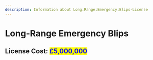 ```yaml
---
description: Information about Long:Range:Emergency:Blips-License
---
```


# Long-Range Emergency Blips

## License Cost: <mark style="color:blue;">£5,000,000</mark>
